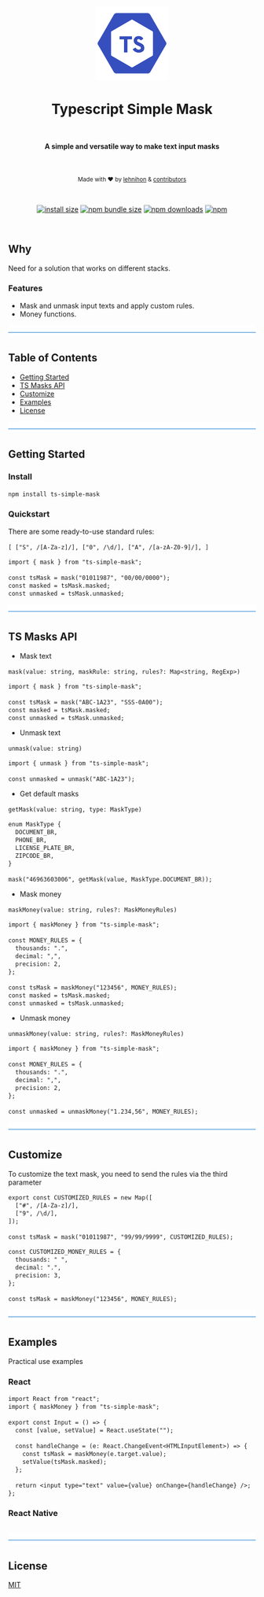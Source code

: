 <p align="center">
  <img src="./logo.png" alt="tssimplemask" width="150" />
</p>

<h1 align="center">Typescript Simple Mask</h1>
</br>
<p align="center">
  <b>A simple and versatile way to make text input masks</b>
</p>
</br>
<p align="center">
  <sub>Made with ❤️ by <a href="https://github.com/lehnihon">lehnihon</a> & <a href="https://github.com/lehnihon/ts-simple-mask/graphs/contributors">contributors</a></sub>
</p>

<br />

<div align="center">

[![install size](https://img.shields.io/badge/dynamic/json?url=https://packagephobia.com/v2/api.json?p=ts-simple-mask&query=$.install.pretty&label=install%20size&style=flat-square)](https://packagephobia.now.sh/result?p=ts-simple-mask)
[![npm bundle size](https://img.shields.io/bundlephobia/minzip/ts-simple-mask?style=flat-square)](https://bundlephobia.com/package/ts-simple-mask@latest)
[![npm downloads](https://img.shields.io/npm/dm/ts-simple-mask.svg?style=flat-square)](https://www.npmjs.com/package/ts-simple-mask)
[![npm](https://img.shields.io/npm/l/ts-simple-mask?style=flat-square)](https://github.com/lehnihon/ts-simple-mask/blob/main/LICENSE)

</div>

<br />

## Why

Need for a solution that works on different stacks.

### Features

- Mask and unmask input texts and apply custom rules.
- Money functions.

![divider](./divider.png)

## Table of Contents

- [Getting Started](#getting-started)
- [TS Masks API](#ts-masks-api)
- [Customize](#customize)
- [Examples](#examples)
- [License](#license)

![divider](./divider.png)

## Getting Started

### Install

```bash
npm install ts-simple-mask
```

### Quickstart

There are some ready-to-use standard rules:

`[
  ["S", /[A-Za-z]/],
  ["0", /\d/],
  ["A", /[a-zA-Z0-9]/],
]`

```tsx
import { mask } from "ts-simple-mask";

const tsMask = mask("01011987", "00/00/0000");
const masked = tsMask.masked;
const unmasked = tsMask.unmasked;
```

![divider](./divider.png)

## TS Masks API

- Mask text

`mask(value: string, maskRule: string, rules?: Map<string, RegExp>)`

```tsx
import { mask } from "ts-simple-mask";

const tsMask = mask("ABC-1A23", "SSS-0A00");
const masked = tsMask.masked;
const unmasked = tsMask.unmasked;
```

- Unmask text

`unmask(value: string)`

```tsx
import { unmask } from "ts-simple-mask";

const unmasked = unmask("ABC-1A23");
```

- Get default masks

`getMask(value: string, type: MaskType)`

```tsx
enum MaskType {
  DOCUMENT_BR,
  PHONE_BR,
  LICENSE_PLATE_BR,
  ZIPCODE_BR,
}

mask("46963603006", getMask(value, MaskType.DOCUMENT_BR));
```

- Mask money

`maskMoney(value: string, rules?: MaskMoneyRules)`

```tsx
import { maskMoney } from "ts-simple-mask";

const MONEY_RULES = {
  thousands: ".",
  decimal: ",",
  precision: 2,
};

const tsMask = maskMoney("123456", MONEY_RULES);
const masked = tsMask.masked;
const unmasked = tsMask.unmasked;
```

- Unmask money

`unmaskMoney(value: string, rules?: MaskMoneyRules)`

```tsx
import { maskMoney } from "ts-simple-mask";

const MONEY_RULES = {
  thousands: ".",
  decimal: ",",
  precision: 2,
};

const unmasked = unmaskMoney("1.234,56", MONEY_RULES);
```

![divider](./divider.png)

## Customize

To customize the text mask, you need to send the rules via the third parameter

```tsx
export const CUSTOMIZED_RULES = new Map([
  ["#", /[A-Za-z]/],
  ["9", /\d/],
]);

const tsMask = mask("01011987", "99/99/9999", CUSTOMIZED_RULES);
```

```tsx
const CUSTOMIZED_MONEY_RULES = {
  thousands: " ",
  decimal: ".",
  precision: 3,
};

const tsMask = maskMoney("123456", MONEY_RULES);
```

![divider](./divider.png)

## Examples

Practical use examples

### React

```tsx
import React from "react";
import { maskMoney } from "ts-simple-mask";

export const Input = () => {
  const [value, setValue] = React.useState("");

  const handleChange = (e: React.ChangeEvent<HTMLInputElement>) => {
    const tsMask = maskMoney(e.target.value);
    setValue(tsMask.masked);
  };

  return <input type="text" value={value} onChange={handleChange} />;
};
```

### React Native

```tsx

```

![divider](./divider.png)

## License

[MIT](/LICENSE)
